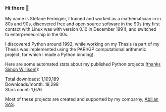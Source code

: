### Hi there 👋

My name is Stefane Fermigier, I trained and worked as a mathematician in in 80s and 90s, discovered free and open source software in the 90s (my first contact with Linux was with version 0.10 in December 1991), and switched to enterpreneurship in the 00s.

I discovered Python around 1992, while working on my Thesis (a part of my Thesis was implemented using the PARI/GP computational arithmetic project, for which I made a Python binding).

Here are some automated stats about my published Python projects
([thanks Simon Willison!][sw-post]):

<!--marker-->
Total downloads: 1,109,189<br>
Downloads/month: 19,298<br>
Stars count: 1,676
<!--end-->

Most of these projects are created and supported by my comparny, [Abilian SAS](https://abilian.com/).

[sw-post]: https://simonwillison.net/2020/Jul/10/self-updating-profile-readme/
